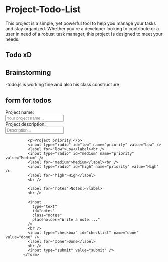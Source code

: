# Project-Todo-List

This project is a simple, yet powerful tool to help you manage your tasks and stay organized. Whether you're a developer looking to contribute or a user in need of a robust task manager, this project is designed to meet your needs.

## Todo xD

## Brainstorming

-todo.js is working fine and also his class constructure

## form for todos

<form>
              <label for="project-name">Project name:</label><br />
              <input
                type="text"
                id="project-name"
                name="project-name"
                placeholder="Your project name..."
                required
              /><br />
              <label for="project-description">Project description:</label
              ><br />
              <input
                type="text"
                id="project-description"
                name="project-description"
                placeholder="Description..."
              />

              <p>Project priority:</p>
              <input type="radio" id="low" name="priority" value="Low" />
              <label for="low">Low</label><br />
              <input type="radio" id="medium" name="priority" value="Medium" />
              <label for="medium">Medium</label><br />
              <input type="radio" id="high" name="priority" value="High" />
              <label for="high">High</label>
              <br />

              <label for="notes">Notes:</label>
              <br />

              <input
                type="text"
                id="notes"
                class="notes"
                placeholder="Write a note...."
              />
              <br />
              <input type="checkbox" id="checklist" name="done" value="done" />
              <label for="done">Done</label>
              <br />
              <input type="submit" value="submit" />
            </form>
